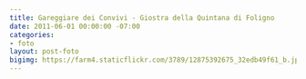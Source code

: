 ```yaml
---
title: Gareggiare dei Convivi - Giostra della Quintana di Foligno
date: 2011-06-01 00:00:00 -07:00
categories:
- foto
layout: post-foto
bigimg: https://farm4.staticflickr.com/3789/12875392675_32edb49f61_b.jpg
---
```


<div class="flickr-album-contaier" data-photoset="72157641742939223"></div>